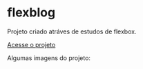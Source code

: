 # flexblog

Projeto criado atráves de estudos de flexbox.

<a href="https://rebecaklopes.github.io/flexblog/">Acesse o projeto</a>

Algumas imagens do projeto: 
